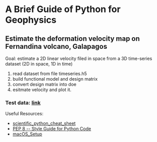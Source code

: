 # A Brief Guide of Python for Geophysics



## Estimate the deformation velocity map on Fernandina volcano, Galapagos      

Goal: estimate a 2D linear velocity filed in space from a 3D time-series dataset (2D in space, 1D in time)

1. read dataset from file timeseries.h5
2. build functional model and design matrix
3. convert design matrix into doe
4. esitmate velocity and plot it.

### Test data: [link](https://miami.box.com/s/luq196xrqlunlvugbti2204z7d7zofmo)


Useful Resources:
 * [scientific_python_cheat_sheet](https://ipgp.github.io/scientific_python_cheat_sheet/)     
 * [PEP 8 -- Style Guide for Python Code](https://www.python.org/dev/peps/pep-0008/)
 * [macOS_Setup](https://github.com/yunjunz/macOS_Setup)

